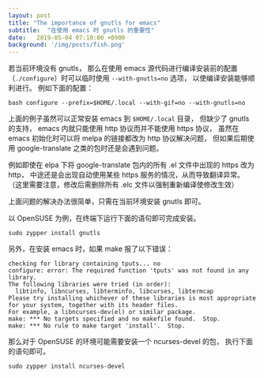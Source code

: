 ```yaml
---
layout: post
title: "The importance of gnutls for emacs"
subtitle:  "在使用 emacs 时 gnutls 的重要性"
date:   2019-05-04 07:10:00 +0900
background: '/img/posts/fish.png'
---
```


若当前环境没有 gnutls，
那么在使用 emacs 源代码进行编译安装前的配置
（`./configure`）时可以临时使用 `--with-gnutls=no` 选项，
以使编译安装能够顺利进行。
例如下面的配置：

```
bash configure --prefix=$HOME/.local --with-gif=no --with-gnutls=no
```

上面的例子虽然可以正常安装 emacs 到 `$HOME/.local` 目录，
但缺少了 gnutls 的支持，
emacs 内就只能使用 http 协议而并不能使用 https 协议，
虽然在 emacs 初始化时可以将 melpa 的链接都改为 http 协议解决问题，
但如果后期使用 google-translate 之类的包时还是会遇到问题。


例如即使在 elpa 下将 google-translate 包内的所有 .el 文件中出现的 https 改为 http，
中途还是会出现自动使用某些 https 服务的情况，从而导致翻译异常。
（这里需要注意，修改后需删除所有 .elc 文件以强制重新编译使修改生效）

上面问题的解决办法很简单，只需在当前环境安装 gnutls 即可。

以 OpenSUSE 为例，在终端下运行下面的语句即可完成安装。

```
sudo zypper install gnutls
```

另外，在安装 emacs 时，如果 make 报了以下错误：

```
checking for library containing tputs... no
configure: error: The required function 'tputs' was not found in any library.
The following libraries were tried (in order):
  libtinfo, libncurses, libterminfo, libcurses, libtermcap
Please try installing whichever of these libraries is most appropriate
for your system, together with its header files.
For example, a libncurses-dev(el) or similar package.
make: *** No targets specified and no makefile found.  Stop.
make: *** No rule to make target 'install'.  Stop.
```

那么对于 OpenSUSE 的环境可能需要安装一个 ncurses-devel 的包，
执行下面的语句即可。
```
sudo zypper install ncurses-devel
```
